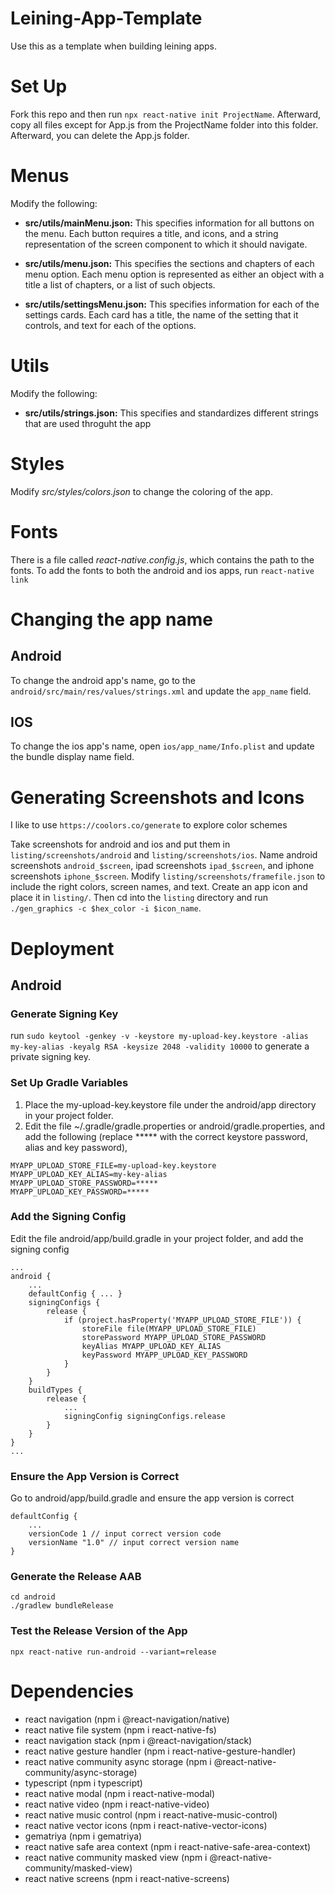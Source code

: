 # Leining-App-Template
Use this as a template when building leining apps.

# Set Up
Fork this repo and then run `npx react-native init ProjectName`. Afterward, copy all files except for App.js from the ProjectName folder into this folder. Afterward, you can delete the App.js folder.

# Menus
Modify the following:
- **src/utils/mainMenu.json:** This specifies information for all buttons on the menu. Each button requires a title, and icons, and a string representation of the screen component to which it should navigate.

- **src/utils/menu.json:** This specifies the sections and chapters of each menu option. Each menu option is represented as either an object with a title a list of chapters, or a list of such objects.

- **src/utils/settingsMenu.json:** This specifies information for each of the settings cards. Each card has a title, the name of the setting that it controls, and text for each of the options.

# Utils
Modify the following:
- **src/utils/strings.json:** This specifies and standardizes different strings that are used throguht the app

# Styles
Modify *src/styles/colors.json* to change the coloring of the app.

# Fonts
There is a file called *react-native.config.js*, which contains the path to the fonts. To add the fonts to both the android and ios apps, run `react-native link`

# Changing the app name
## Android
To change the android app's name, go to the `android/src/main/res/values/strings.xml` and update the `app_name` field.

## IOS
To change the ios app's name, open `ios/app_name/Info.plist` and update the bundle display name field.

# Generating Screenshots and Icons
I like to use `https://coolors.co/generate` to explore color schemes

Take screenshots for android and ios and put them in `listing/screenshots/android` and `listing/screenshots/ios`. Name android screenshots `android_$screen`, ipad screenshots `ipad_$screen`, and iphone screenshots `iphone_$screen`. Modify `listing/screenshots/framefile.json` to include the right colors, screen names, and text. Create an app icon and place it in `listing/`. Then cd into the `listing` directory and run `./gen_graphics -c $hex_color -i $icon_name`.

# Deployment
## Android
### Generate Signing Key
run `sudo keytool -genkey -v -keystore my-upload-key.keystore -alias my-key-alias -keyalg RSA -keysize 2048 -validity 10000` to generate a private signing key.

### Set Up Gradle Variables
1. Place the my-upload-key.keystore file under the android/app directory in your project folder.
2. Edit the file ~/.gradle/gradle.properties or android/gradle.properties, and add the following (replace ***** with the correct keystore password, alias and key password),
```
MYAPP_UPLOAD_STORE_FILE=my-upload-key.keystore
MYAPP_UPLOAD_KEY_ALIAS=my-key-alias
MYAPP_UPLOAD_STORE_PASSWORD=*****
MYAPP_UPLOAD_KEY_PASSWORD=*****
```
### Add the Signing Config
Edit the file android/app/build.gradle in your project folder, and add the signing config
```
...
android {
    ...
    defaultConfig { ... }
    signingConfigs {
        release {
            if (project.hasProperty('MYAPP_UPLOAD_STORE_FILE')) {
                storeFile file(MYAPP_UPLOAD_STORE_FILE)
                storePassword MYAPP_UPLOAD_STORE_PASSWORD
                keyAlias MYAPP_UPLOAD_KEY_ALIAS
                keyPassword MYAPP_UPLOAD_KEY_PASSWORD
            }
        }
    }
    buildTypes {
        release {
            ...
            signingConfig signingConfigs.release
        }
    }
}
...
```
### Ensure the App Version is Correct
Go to android/app/build.gradle and ensure the app version is correct
```
defaultConfig {
    ...
    versionCode 1 // input correct version code
    versionName "1.0" // input correct version name
}
```
### Generate the Release AAB
```
cd android
./gradlew bundleRelease
```

### Test the Release Version of the App
`npx react-native run-android --variant=release`

# Dependencies
- react navigation (npm i @react-navigation/native)
- react native file system (npm i react-native-fs)
- react navigation stack (npm i @react-navigation/stack)
- react native gesture handler (npm i react-native-gesture-handler)
- react native community async storage (npm i @react-native-community/async-storage)
- typescript (npm i typescript)
- react native modal (npm i react-native-modal)
- react native video (npm i react-native-video)
- react native music control (npm i react-native-music-control)
- react native vector icons (npm i react-native-vector-icons)
- gematriya (npm i gematriya)
- react native safe area context (npm i react-native-safe-area-context)
- react native community masked view (npm i @react-native-community/masked-view)
- react native screens (npm i react-native-screens)
